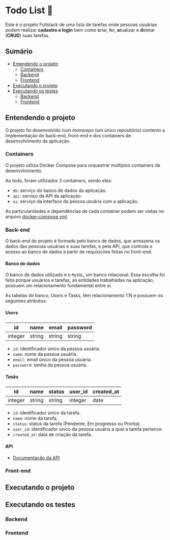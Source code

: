 # Todo List 📝
Este é o projeto Fullstack de uma lista de tarefas onde pessoas usuárias podem realizar **cadastro e login** bem como **c**riar, **l**er, **a**tualizar e **d**eletar (**CRUD**) suas tarefas.

## Sumário
- [Entendendo o projeto](https://github.com/tainnaps/todo-list-full-stack#entendendo-o-projeto)
  - [Containers](https://github.com/tainnaps/todo-list-full-stack#containers)
  - [Backend](https://github.com/tainnaps/todo-list-full-stack#backend)
  - [Frontend](https://github.com/tainnaps/todo-list-full-stack#frontend)
- [Executando o projeto](https://github.com/tainnaps/todo-list-full-stack#executando-o-projeto)
- [Executando os testes](https://github.com/tainnaps/todo-list-full-stack#executando-os-testes)
  - [Backend](https://github.com/tainnaps/todo-list-full-stack#backend-1)
  - [Frontend](https://github.com/tainnaps/todo-list-full-stack#frontend-1)

## Entendendo o projeto
O projeto foi desenvolvido num *monorepo* (um único repositório) contento a implementação do back-end, front-end e dos containers de desenvolvimento da aplicação.

### Containers
O projeto utiliza Docker Compose para orquestrar múltiplos containers de desenvolvimento.

Ao todo, foram utilizados 3 containers, sendo eles:

- `db`: serviço do banco de dados da aplicação.
- `api`: serviço da API da aplicação.
- `ui`: serviço da interface da pessoa usuária com a aplicação.

As particularidades e dependências de cada container podem ser vistas no arquivo [docker-compose.yml](https://github.com/tainnaps/todo-list-full-stack/blob/main/docker-compose.yml).

### Back-end
O back-end do projeto é formado pelo banco de dados, que armazena os dados das pessoas usuárias e suas tarefas, e pela API, que controla o acesso ao banco de dados a partir de requisições feitas no front-end.

#### Banco de dados
O banco de dados utilizado é o `MySQL`, um banco relacional. Essa escolha foi feita porque usuários e tarefas, as entidades trabalhadas na aplicação, possuem um relacionamento fundamental entre si.

As tabelas do banco, Users e Tasks, têm relacionamento 1:N e possuem os seguintes atributos:

##### Users

| id | name | email | password |
| ----------- | ----------- | ----------- | ----------- |
| integer | string | string | string |

- `id`: identificador único da pessoa usuária.
- `name`: nome da pessoa usuária.
- `email`: email único da pessoa usuária.
- `password`: senha da pessoa usuária.

##### Tasks

| id | name | status | user_id | created_at
| ----------- | ----------- | ----------- | ----------- | ----------- |
| integer | string | string | integer | date |

- `id`: identificador único da tarefa.
- `name`: nome da tarefa.
- `status`: status da tarefa (Pendente, Em progresso ou Pronta).
- `user_id`: identificador único da pessoa usuária a qual a tarefa pertence.
- `created_at`: data de criação da tarefa.

#### API
- [Documentação da API](https://documenter.getpostman.com/view/20099081/2s7YfGDcum)

### Front-end

## Executando o projeto

## Executando os testes
### Backend

### Frontend
